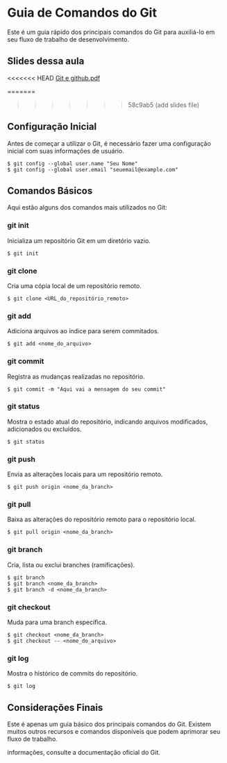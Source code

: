 # Guia de Comandos do Git

Este é um guia rápido dos principais comandos do Git para auxiliá-lo em seu fluxo de trabalho de desenvolvimento.

## Slides dessa aula

<<<<<<< HEAD
[Git e github.pdf](https://github.com/GabrielaValente/reprograma/files/11758882/Git.e.github.pdf)

=======
>>>>>>> 58c9ab5 (add slides file)

## Configuração Inicial

Antes de começar a utilizar o Git, é necessário fazer uma configuração inicial com suas informações de usuário.

```shell
$ git config --global user.name "Seu Nome"
$ git config --global user.email "seuemail@example.com"
```

## Comandos Básicos

Aqui estão alguns dos comandos mais utilizados no Git:

### git init

Inicializa um repositório Git em um diretório vazio.

```shell
$ git init
```

### git clone

Cria uma cópia local de um repositório remoto.

```shell
$ git clone <URL_do_repositório_remoto>
```

### git add

Adiciona arquivos ao índice para serem commitados.

```shell
$ git add <nome_do_arquivo>
```

### git commit

Registra as mudanças realizadas no repositório.

```shell
$ git commit -m "Aqui vai a mensagem do seu commit"
```

### git status

Mostra o estado atual do repositório, indicando arquivos modificados, adicionados ou excluídos.

```shell
$ git status
```

### git push

Envia as alterações locais para um repositório remoto.

```shell
$ git push origin <nome_da_branch>
```

### git pull

Baixa as alterações do repositório remoto para o repositório local.

```shell
$ git pull origin <nome_da_branch>
```

### git branch

Cria, lista ou exclui branches (ramificações).

```shell
$ git branch
$ git branch <nome_da_branch>
$ git branch -d <nome_da_branch>
```

### git checkout

Muda para uma branch específica.

```shell
$ git checkout <nome_da_branch>
$ git checkout -- <nome_do_arquivo>
```
### git log

Mostra o histórico de commits do repositório.

```shell
$ git log
```

## Considerações Finais

Este é apenas um guia básico dos principais comandos do Git. Existem muitos outros recursos e comandos disponíveis que podem aprimorar seu fluxo de trabalho.

 informações, consulte a documentação oficial do Git.

